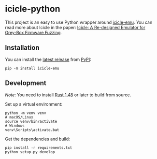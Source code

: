 # icicle-python

This project is an easy to use Python wrapper around [icicle-emu](https://github.com/icicle-emu/icicle-emu). You can read more about Icicle in the paper: [Icicle: A Re-designed Emulator for Grey-Box Firmware Fuzzing](https://arxiv.org/pdf/2301.13346.pdf).

## Installation

You can install the [latest release](https://github.com/icicle-emu/icicle-python/releases) from [PyPI](https://pypi.org/project/icicle-emu):

```
pip -m install icicle-emu
```

## Development

_Note_: You need to install [Rust 1.48](https://rustup.rs) or later to build from source.

Set up a virtual environment:

```shell
python -m venv venv
# macOS/Linux
source venv/bin/activate
# Windows
venv\Scripts\activate.bat
```

Get the dependencies and build:

```shell
pip install -r requirements.txt
python setup.py develop
```
